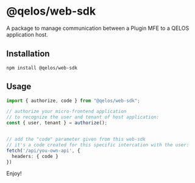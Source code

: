 # @qelos/web-sdk

A package to manage communication between a Plugin MFE to a QELOS application host.
## Installation

```shell
npm install @qelos/web-sdk
```

## Usage

```typescript
import { authorize, code } from "@qelos/web-sdk";

// authorize your micro-frontend application 
// to recognize the user and tenant of host application:
const { user, tenant } = authorize();


// add the "code" parameter given from this web-sdk
// it's a code created for this specific intercation with the user:
fetch('/api/you-own-api', {
  headers: { code }
})
```

Enjoy!
